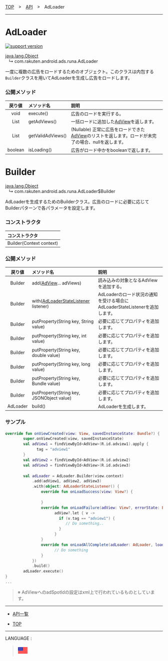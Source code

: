 [TOP](../#top)　>　[API](./README.md)　>　AdLoader

---

# AdLoader

[![support version](http://img.shields.io/badge/runa-1.3.0+-blueviolet.svg?style=flat)](https://github.com/rakuten-ads/Rakuten-Ads-Android/releases/tag/1.3.0)

[java.lang.Object](https://developer.android.com/reference/java/lang/Object.html)<br>
&nbsp;&nbsp;&nbsp;↳&nbsp;com.rakuten.android.ads.runa.AdLoader

一度に複数の広告をロードするためのオブジェクト。このクラスは内包する`Builder`クラスを用いてAdLoaderを生成し広告をロードします。

### 公開メソッド

|戻り値|メソッド名|説明|
:---:|:---|:---
void | execute() | 広告のロードを実行する。
List<AdView> | getAdViews() | 一括ロードに追加した[AdView](./AdView.md)を返します。
List<AdView> | getValidAdViews() | (Nullable) 正常に広告をロードできた[AdView](./AdView.md)のリストを返します。ロードが未完了の場合、nullを返します。
boolean | isLoading() | 広告がロード中かをbooleanで返します。

<div id="adLoader_builder"></div>

# Builder

[java.lang.Object](https://developer.android.com/reference/java/lang/Object.html)<br>
&nbsp;&nbsp;&nbsp;↳&nbsp;com.rakuten.android.ads.runa.AdLoader$Builder

AdLoaderを生成するためのBuilderクラス。広告のロードに必要に応じてBuilderパターンで各パラメータを設定します。

### コンストラクタ

|コンストラクタ|
|:---|
|Builder(Context context)|

### 公開メソッド

|戻り値|メソッド名|説明|
:---:|:---|:---
Builder | add([AdView](./AdView.md)... adViews) | 読み込みの対象となるAdViewを追加する。
Builder | with([AdLoaderStateListener](./AdLoaderStateListener.md) listener) | AdLoaderのロード状況の通知を受ける場合にAdLoaderStateListenerを追加します。
Builder | putProperty(String key, String value) | 必要に応じてプロパティを追加します。
Builder | putProperty(String key, int value) | 必要に応じてプロパティを追加します。
Builder | putProperty(String key, double value) | 必要に応じてプロパティを追加します。
Builder | putProperty(String key, long value) | 必要に応じてプロパティを追加します。
Builder | putProperty(String key, Bundle value) | 必要に応じてプロパティを追加します。
Builder | putProperty(String key, JSONObject value) | 必要に応じてプロパティを追加します。
AdLoader | build() | AdLoaderを生成します。


### サンプル

```kotlin
override fun onViewCreated(view: View, savedInstanceState: Bundle?) {
        super.onViewCreated(view, savedInstanceState)
        val adView1 = findViewById<AdView>(R.id.adview1).apply {
              tag = "adview1"
        }
        val adView2 = findViewById<AdView>(R.id.adview2)
        val adView3 = findViewById<AdView>(R.id.adview3)

        val adLoader = AdLoader.Builder(view.context)
            .add(adView1, adView2, adView3)
            .with(object: AdLoaderStateListener() {
                override fun onLoadSuccess(view: View?) {

                }
                override fun onLoadFailure(adView: View?, errorState: ErrorState) {
                      adView?.let { v ->
                        if (v.tag == "adview1") {
                           // Do something..
                        }
                      }
                }
                override fun onLoadAllComplete(adLoader: AdLoader, loadedAdViews: List<AdView>?) {
                      // Do something
                }
            })
            .build()
        adLoader.execute()
}
...
```
> ※ AdViewへのadSpotIdの設定はxml上で行われているものとしています。
>


---

* [API一覧](./README.md)

* [TOP](../#top)

---
LANGUAGE :
> [![en](/doc/lang/en.png)](/doc/api/AdLoader.md)

